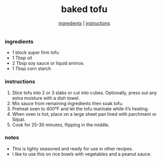 <p align="right"></p>

<h1 align="center">baked tofu</h1>

<div align="center">
  <a href="#ingredients">ingredients</a> | 
  <a href="#instructions">instructions</a>
</div>
<br>

### ingredients
- 1 block super firm tofu
- 1 Tbsp oil
- 2 Tbsp soy sauce or liquid aminos
- 1 Tbsp corn starch

### instructions
1. Slice tofu into 2 or 3 slabs or cut into cubes. Optionally, press out any extra moisture with a dish towel.
2. Mix sauce from remaining ingredients then soak tofu.
3. Preheat oven to 400°F and let the tofu marinate while it’s heating.
4. When oven is hot, place on a large sheet pan lined with parchment or Silpat.
5. Cook for 25-30 minutes, flipping in the middle.

### notes
- This is lighty seasoned and ready for use in other recipes. 
- I like to use this on rice bowls with vegetables and a peanut sauce.

